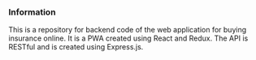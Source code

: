 ### Information

This is a repository for backend code of the web application for buying insurance online. It is a PWA created using React and Redux. The API is RESTful and is created using Express.js.

